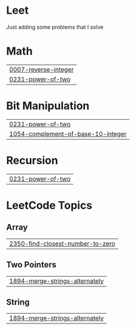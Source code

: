 # Leet
Just adding some problems that I solve


# Math
|  |
| ------- |
| [0007-reverse-integer](https://github.com/Wolford-03/Leet/tree/master/0007-reverse-integer) |
| [0231-power-of-two](https://github.com/Wolford-03/Leet/tree/master/0231-power-of-two) |
# Bit Manipulation
|  |
| ------- |
| [0231-power-of-two](https://github.com/Wolford-03/Leet/tree/master/0231-power-of-two) |
| [1054-complement-of-base-10-integer](https://github.com/Wolford-03/Leet/tree/master/1054-complement-of-base-10-integer) |
# Recursion
|  |
| ------- |
| [0231-power-of-two](https://github.com/Wolford-03/Leet/tree/master/0231-power-of-two) |
<!---LeetCode Topics Start-->
# LeetCode Topics
## Array
|  |
| ------- |
| [2350-find-closest-number-to-zero](https://github.com/Wolford-03/Leet/tree/master/2350-find-closest-number-to-zero) |
## Two Pointers
|  |
| ------- |
| [1894-merge-strings-alternately](https://github.com/Wolford-03/Leet/tree/master/1894-merge-strings-alternately) |
## String
|  |
| ------- |
| [1894-merge-strings-alternately](https://github.com/Wolford-03/Leet/tree/master/1894-merge-strings-alternately) |
<!---LeetCode Topics End-->